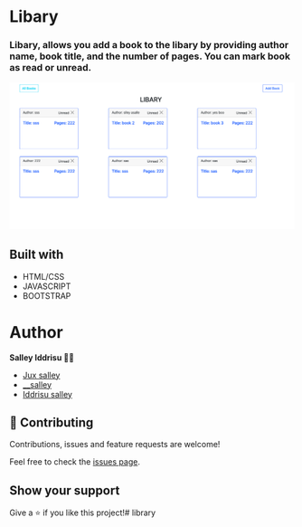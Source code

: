 # Libary

### Libary, allows you add a book to the libary by providing author name, book title, and the number of pages. You can mark book as read or unread. 

![](./screenshot.png)


## Built with


- HTML/CSS
- JAVASCRIPT
- BOOTSTRAP

# Author 
**Salley Iddrisu 👨‍💻**
- [Jux salley](https://github.com/juxsalley)
- [__salley](https://twitter.com/__salley)
- [Iddrisu salley](https://www.linkedin.com/in/dev-salley/)

## 🤝 Contributing

Contributions, issues and feature requests are welcome!

Feel free to check the [issues page](https://github.com/juxsalley/libary/issues).

## Show your support
Give a ⭐️ if you like this project!# library
